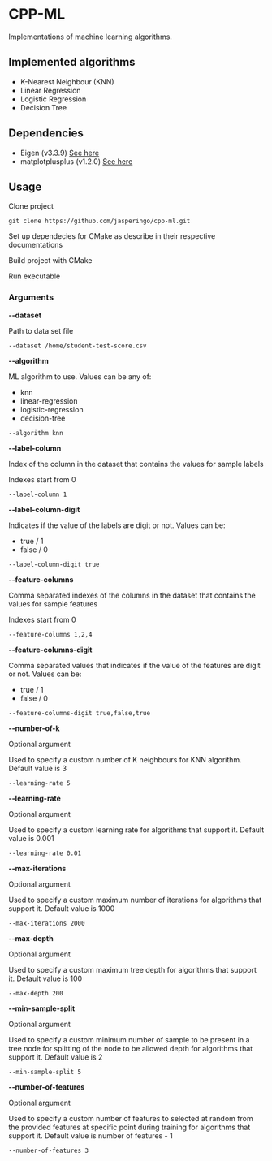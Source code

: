 # CPP-ML

Implementations of machine learning algorithms.

## Implemented algorithms

- K-Nearest Neighbour (KNN)
- Linear Regression
- Logistic Regression
- Decision Tree

## Dependencies

- Eigen (v3.3.9) [See here](https://eigen.tuxfamily.org/)
- matplotplusplus (v1.2.0) [See here](https://alandefreitas.github.io/matplotplusplus/)

## Usage

Clone project

`git clone https://github.com/jasperingo/cpp-ml.git`

Set up dependecies for CMake as describe in their respective documentations

Build project with CMake

Run executable

### Arguments

**--dataset**

Path to data set file

`--dataset /home/student-test-score.csv`

**--algorithm**

ML algorithm to use. Values can be any of:
- knn
- linear-regression 
- logistic-regression 
- decision-tree 

`--algorithm knn`

**--label-column**

Index of the column in the dataset that contains the values for sample labels

Indexes start from 0

`--label-column 1`

**--label-column-digit**

Indicates if the value of the labels are digit or not. Values can be:
- true / 1
- false / 0 

`--label-column-digit true`

**--feature-columns** 

Comma separated indexes of the columns in the dataset that contains the values for sample features

Indexes start from 0

`--feature-columns 1,2,4`

**--feature-columns-digit**

Comma separated values that indicates if the value of the features are digit or not. Values can be:
- true / 1
- false / 0 

`--feature-columns-digit true,false,true`

**--number-of-k**

Optional argument

Used to specify a custom number of K neighbours for KNN algorithm. Default value is 3

`--learning-rate 5`

**--learning-rate**

Optional argument

Used to specify a custom learning rate for algorithms that support it. Default value is 0.001

`--learning-rate 0.01`

**--max-iterations**

Optional argument

Used to specify a custom maximum number of iterations for algorithms that support it. Default value is 1000

`--max-iterations 2000`

**--max-depth**

Optional argument

Used to specify a custom maximum tree depth for algorithms that support it. Default value is 100

`--max-depth 200`

**--min-sample-split**

Optional argument

Used to specify a custom minimum number of sample to be present in a tree node for splitting of the node to be allowed depth for algorithms that support it. Default value is 2

`--min-sample-split 5`

**--number-of-features**

Optional argument

Used to specify a custom number of features to selected at random from the provided features at specific point during training for algorithms that support it. 
Default value is number of features - 1

`--number-of-features 3`
